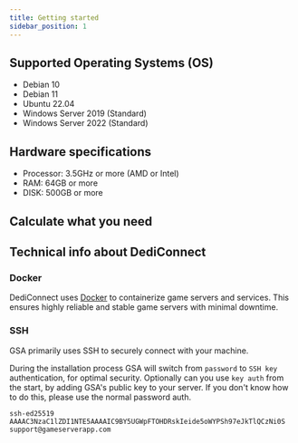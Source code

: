 ```yaml
---
title: Getting started
sidebar_position: 1
---
```


## Supported Operating Systems (OS)
- Debian 10
- Debian 11
- Ubuntu 22.04
- Windows Server 2019 (Standard)
- Windows Server 2022 (Standard)

## Hardware specifications
- Processor: 3.5GHz or more (AMD or Intel)
- RAM: 64GB or more
- DISK: 500GB or more

## Calculate what you need


## Technical info about DediConnect

### Docker

DediConnect uses [Docker](https://www.docker.com/) to containerize game servers and services. This ensures highly reliable and stable game servers with minimal downtime.

### SSH
GSA primarily uses SSH to securely connect with your machine.

During the installation process GSA will switch from `password` to `SSH key` authentication, for optimal security. Optionally can you use `key auth` from the start, by adding GSA's public key to your server. If you don't know how to do this, please use the normal password auth.

```composer log
ssh-ed25519 AAAAC3NzaC1lZDI1NTE5AAAAIC9BY5UGWpFTOHDRskIeide5oWYPSh97eJkTlQCzNi0S support@gameserverapp.com
```

